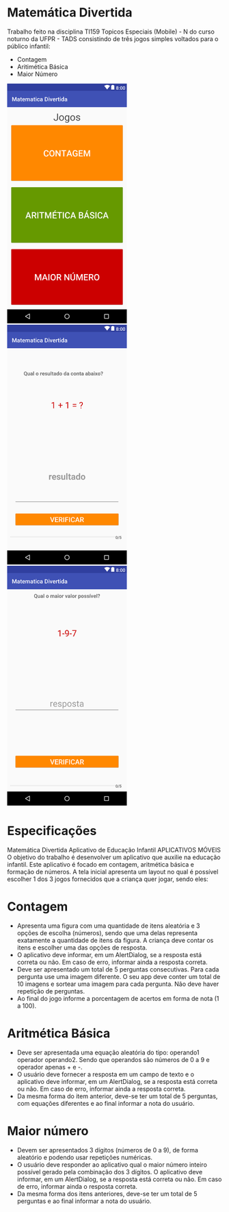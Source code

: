 # Matemática Divertida

Trabalho feito na disciplina TI159 Topicos Especiais (Mobile) - N do curso noturno da UFPR - TADS consistindo de três jogos simples voltados para o público infantil:

  - Contagem
  - Aritimética Básica
  - Maior Número


<img src="/screenshots/MatematicaDivertidaMain.png" width="280"/> <img src="/screenshots/MatematicaDivertidaAritmetica.png" width="280"/> <img src="/screenshots/MatematicaDivertidaMaiorNumero.png" width="280" />



# Especificações
Matemática Divertida
Aplicativo de Educação Infantil
APLICATIVOS MÓVEIS
O objetivo do trabalho é desenvolver um aplicativo que auxilie na
educação infantil. Este aplicativo é focado em contagem, aritmética
básica e formação de números.
A tela inicial apresenta um layout no qual é possível escolher 1 dos 3
jogos fornecidos que a criança quer jogar, sendo eles:


# Contagem
  - Apresenta uma figura com uma quantidade de itens aleatória e
3 opções de escolha (números), sendo que uma delas representa
exatamente a quantidade de itens da figura. A criança deve
contar os itens e escolher uma das opções de resposta.
  - O aplicativo deve informar, em um AlertDialog, se a resposta
está correta ou não. Em caso de erro, informar ainda a resposta
correta.
  - Deve ser apresentado um total de 5 perguntas consecutivas.
Para cada pergunta use uma imagem diferente. O seu app deve
conter um total de 10 imagens e sortear uma imagem para cada
pergunta. Não deve haver repetição de perguntas.
  - Ao final do jogo informe a porcentagem de acertos em forma
de nota (1 a 100).


# Aritmética Básica
  - Deve ser apresentada uma equação aleatória do tipo:
operando1 operador operando2. Sendo que operandos são
números de 0 a 9 e operador apenas + e -.
  - O usuário deve fornecer a resposta em um campo de texto e o
aplicativo deve informar, em um AlertDialog, se a resposta está
correta ou não. Em caso de erro, informar ainda a resposta
correta.
  - Da mesma forma do item anterior, deve-se ter um total de 5
perguntas, com equações diferentes e ao final informar a nota
do usuário.

# Maior número
  - Devem ser apresentados 3 dígitos (números de 0 a 9), de
forma aleatório e podendo usar repetições numéricas.
  - O usuário deve responder ao aplicativo qual o maior número
inteiro possível gerado pela combinação dos 3 dígitos. O
aplicativo deve informar, em um AlertDialog, se a resposta está
correta ou não. Em caso de erro, informar ainda o resposta
correta.
  - Da mesma forma dos itens anteriores, deve-se ter um total de 5
perguntas e ao final informar a nota do usuário.